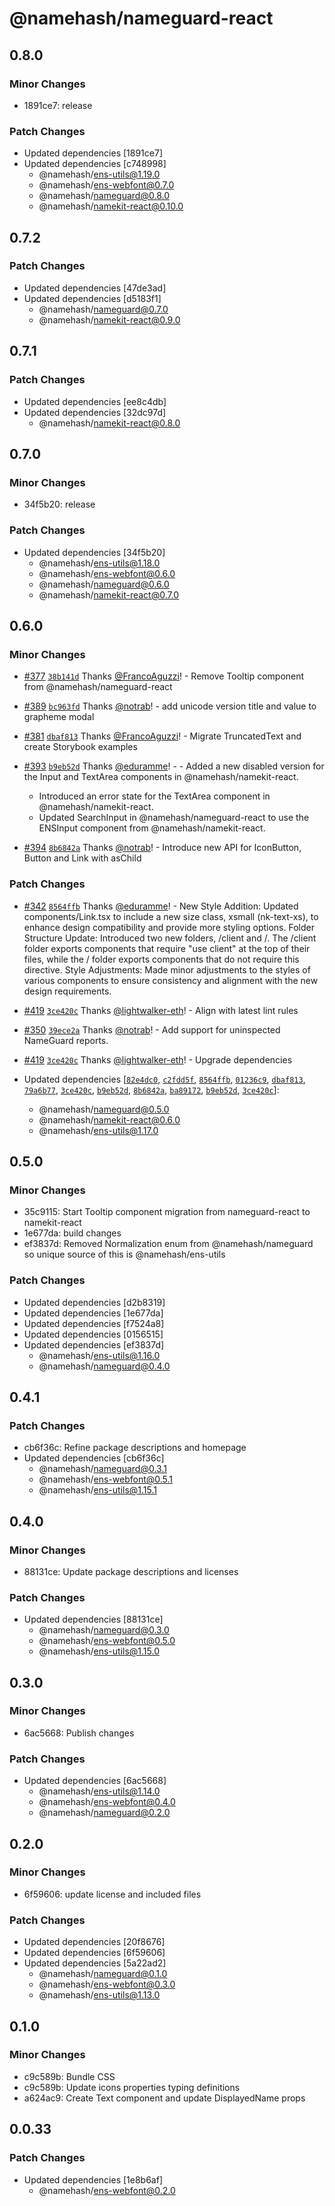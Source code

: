 # @namehash/nameguard-react

## 0.8.0

### Minor Changes

- 1891ce7: release

### Patch Changes

- Updated dependencies [1891ce7]
- Updated dependencies [c748998]
  - @namehash/ens-utils@1.19.0
  - @namehash/ens-webfont@0.7.0
  - @namehash/nameguard@0.8.0
  - @namehash/namekit-react@0.10.0

## 0.7.2

### Patch Changes

- Updated dependencies [47de3ad]
- Updated dependencies [d5183f1]
  - @namehash/nameguard@0.7.0
  - @namehash/namekit-react@0.9.0

## 0.7.1

### Patch Changes

- Updated dependencies [ee8c4db]
- Updated dependencies [32dc97d]
  - @namehash/namekit-react@0.8.0

## 0.7.0

### Minor Changes

- 34f5b20: release

### Patch Changes

- Updated dependencies [34f5b20]
  - @namehash/ens-utils@1.18.0
  - @namehash/ens-webfont@0.6.0
  - @namehash/nameguard@0.6.0
  - @namehash/namekit-react@0.7.0

## 0.6.0

### Minor Changes

- [#377](https://github.com/namehash/namekit/pull/377) [`38b141d`](https://github.com/namehash/namekit/commit/38b141dd588ebf7f6b38fa78561242a762c6a7ee) Thanks [@FrancoAguzzi](https://github.com/FrancoAguzzi)! - Remove Tooltip component from @namehash/nameguard-react

- [#389](https://github.com/namehash/namekit/pull/389) [`bc963fd`](https://github.com/namehash/namekit/commit/bc963fd65e8bb791283a76c0b66d732948635fef) Thanks [@notrab](https://github.com/notrab)! - add unicode version title and value to grapheme modal

- [#381](https://github.com/namehash/namekit/pull/381) [`dbaf813`](https://github.com/namehash/namekit/commit/dbaf8138521633ee1cad525468a918ee8ed357a1) Thanks [@FrancoAguzzi](https://github.com/FrancoAguzzi)! - Migrate TruncatedText and create Storybook examples

- [#393](https://github.com/namehash/namekit/pull/393) [`b9eb52d`](https://github.com/namehash/namekit/commit/b9eb52da0e2cab98ecafde290dd0eef86ff3d48e) Thanks [@eduramme](https://github.com/eduramme)! - - Added a new disabled version for the Input and TextArea components in @namehash/namekit-react.

  - Introduced an error state for the TextArea component in @namehash/namekit-react.
  - Updated SearchInput in @namehash/nameguard-react to use the ENSInput component from @namehash/namekit-react.

- [#394](https://github.com/namehash/namekit/pull/394) [`8b6842a`](https://github.com/namehash/namekit/commit/8b6842ad1266611b578e70b02dd30d3694b0313d) Thanks [@notrab](https://github.com/notrab)! - Introduce new API for IconButton, Button and Link with asChild

### Patch Changes

- [#342](https://github.com/namehash/namekit/pull/342) [`8564ffb`](https://github.com/namehash/namekit/commit/8564ffbd0558598ca386a92531bb9ccba261877f) Thanks [@eduramme](https://github.com/eduramme)! - New Style Addition: Updated components/Link.tsx to include a new size class, xsmall (nk-text-xs), to enhance design compatibility and provide more styling options.
  Folder Structure Update: Introduced two new folders, /client and /. The /client folder exports components that require "use client" at the top of their files, while the / folder exports components that do not require this directive.
  Style Adjustments: Made minor adjustments to the styles of various components to ensure consistency and alignment with the new design requirements.

- [#419](https://github.com/namehash/namekit/pull/419) [`3ce420c`](https://github.com/namehash/namekit/commit/3ce420ce297392f0285265fed01bd8abf2a68313) Thanks [@lightwalker-eth](https://github.com/lightwalker-eth)! - Align with latest lint rules

- [#350](https://github.com/namehash/namekit/pull/350) [`39ece2a`](https://github.com/namehash/namekit/commit/39ece2a329fb6d8888f834281e611a774124e33e) Thanks [@notrab](https://github.com/notrab)! - Add support for uninspected NameGuard reports.

- [#419](https://github.com/namehash/namekit/pull/419) [`3ce420c`](https://github.com/namehash/namekit/commit/3ce420ce297392f0285265fed01bd8abf2a68313) Thanks [@lightwalker-eth](https://github.com/lightwalker-eth)! - Upgrade dependencies

- Updated dependencies [[`82e4dc0`](https://github.com/namehash/namekit/commit/82e4dc044ef9ccf8d44bc0617e3a77f9d7a94ca8), [`c2fdd5f`](https://github.com/namehash/namekit/commit/c2fdd5f83bc575bd1c7632503cc4da9d87c9da1a), [`8564ffb`](https://github.com/namehash/namekit/commit/8564ffbd0558598ca386a92531bb9ccba261877f), [`01236c9`](https://github.com/namehash/namekit/commit/01236c9e547cb0820b682c7064d73f85942698ae), [`dbaf813`](https://github.com/namehash/namekit/commit/dbaf8138521633ee1cad525468a918ee8ed357a1), [`79a6b77`](https://github.com/namehash/namekit/commit/79a6b77c92f5893daccebabfc6c26d51ec909be7), [`3ce420c`](https://github.com/namehash/namekit/commit/3ce420ce297392f0285265fed01bd8abf2a68313), [`b9eb52d`](https://github.com/namehash/namekit/commit/b9eb52da0e2cab98ecafde290dd0eef86ff3d48e), [`8b6842a`](https://github.com/namehash/namekit/commit/8b6842ad1266611b578e70b02dd30d3694b0313d), [`ba89172`](https://github.com/namehash/namekit/commit/ba89172f2d22fbb5a32f7b1939926d5e89f3b2cd), [`b9eb52d`](https://github.com/namehash/namekit/commit/b9eb52da0e2cab98ecafde290dd0eef86ff3d48e), [`3ce420c`](https://github.com/namehash/namekit/commit/3ce420ce297392f0285265fed01bd8abf2a68313)]:
  - @namehash/nameguard@0.5.0
  - @namehash/namekit-react@0.6.0
  - @namehash/ens-utils@1.17.0

## 0.5.0

### Minor Changes

- 35c9115: Start Tooltip component migration from nameguard-react to namekit-react
- 1e677da: build changes
- ef3837d: Removed Normalization enum from @namehash/nameguard so unique source of this is @namehash/ens-utils

### Patch Changes

- Updated dependencies [d2b8319]
- Updated dependencies [1e677da]
- Updated dependencies [f7524a8]
- Updated dependencies [0156515]
- Updated dependencies [ef3837d]
  - @namehash/ens-utils@1.16.0
  - @namehash/nameguard@0.4.0

## 0.4.1

### Patch Changes

- cb6f36c: Refine package descriptions and homepage
- Updated dependencies [cb6f36c]
  - @namehash/nameguard@0.3.1
  - @namehash/ens-webfont@0.5.1
  - @namehash/ens-utils@1.15.1

## 0.4.0

### Minor Changes

- 88131ce: Update package descriptions and licenses

### Patch Changes

- Updated dependencies [88131ce]
  - @namehash/nameguard@0.3.0
  - @namehash/ens-webfont@0.5.0
  - @namehash/ens-utils@1.15.0

## 0.3.0

### Minor Changes

- 6ac5668: Publish changes

### Patch Changes

- Updated dependencies [6ac5668]
  - @namehash/ens-utils@1.14.0
  - @namehash/ens-webfont@0.4.0
  - @namehash/nameguard@0.2.0

## 0.2.0

### Minor Changes

- 6f59606: update license and included files

### Patch Changes

- Updated dependencies [20f8676]
- Updated dependencies [6f59606]
- Updated dependencies [5a22ad2]
  - @namehash/nameguard@0.1.0
  - @namehash/ens-webfont@0.3.0
  - @namehash/ens-utils@1.13.0

## 0.1.0

### Minor Changes

- c9c589b: Bundle CSS
- c9c589b: Update icons properties typing definitions
- a624ac9: Create Text component and update DisplayedName props

## 0.0.33

### Patch Changes

- Updated dependencies [1e8b6af]
  - @namehash/ens-webfont@0.2.0
